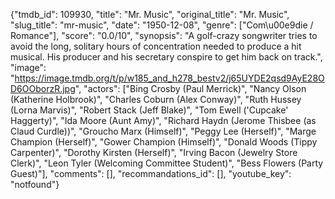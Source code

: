 {"tmdb_id": 109930, "title": "Mr. Music", "original_title": "Mr. Music", "slug_title": "mr-music", "date": "1950-12-08", "genre": ["Com\u00e9die / Romance"], "score": "0.0/10", "synopsis": "A golf-crazy songwriter tries to avoid the long, solitary hours of concentration needed to produce a hit musical. His producer and his secretary conspire to get him back on track.", "image": "https://image.tmdb.org/t/p/w185_and_h278_bestv2/j65UYDE2qsd9AyE28OD6OOborzR.jpg", "actors": ["Bing Crosby (Paul Merrick)", "Nancy Olson (Katherine Holbrook)", "Charles Coburn (Alex Conway)", "Ruth Hussey (Lorna Marvis)", "Robert Stack (Jeff Blake)", "Tom Ewell ('Cupcake' Haggerty)", "Ida Moore (Aunt Amy)", "Richard Haydn (Jerome Thisbee (as Claud Curdle))", "Groucho Marx (Himself)", "Peggy Lee (Herself)", "Marge Champion (Herself)", "Gower Champion (Himself)", "Donald Woods (Tippy Carpenter)", "Dorothy Kirsten (Herself)", "Irving Bacon (Jewelry Store Clerk)", "Leon Tyler (Welcoming Committee Student)", "Bess Flowers (Party Guest)"], "comments": [], "recommandations_id": [], "youtube_key": "notfound"}